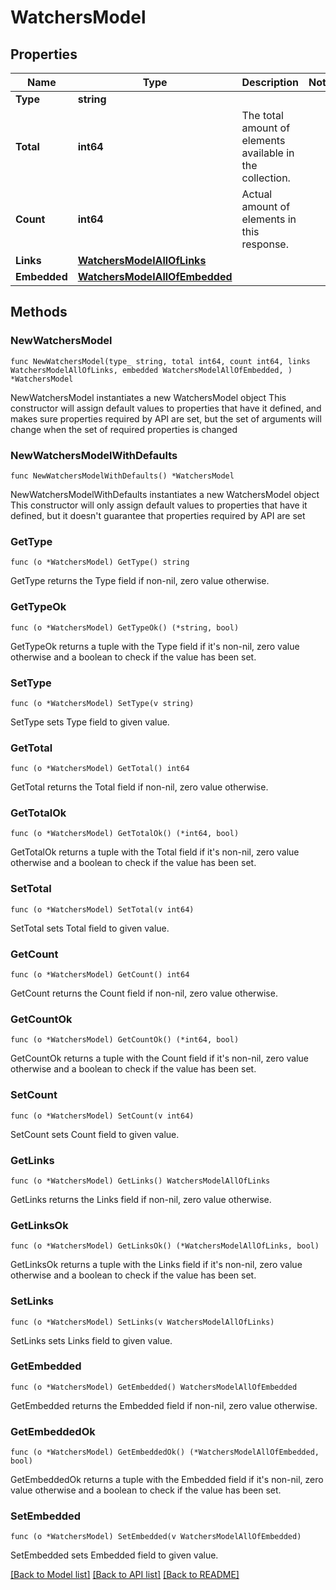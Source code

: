 # WatchersModel

## Properties

Name | Type | Description | Notes
------------ | ------------- | ------------- | -------------
**Type** | **string** |  | 
**Total** | **int64** | The total amount of elements available in the collection. | 
**Count** | **int64** | Actual amount of elements in this response. | 
**Links** | [**WatchersModelAllOfLinks**](WatchersModelAllOfLinks.md) |  | 
**Embedded** | [**WatchersModelAllOfEmbedded**](WatchersModelAllOfEmbedded.md) |  | 

## Methods

### NewWatchersModel

`func NewWatchersModel(type_ string, total int64, count int64, links WatchersModelAllOfLinks, embedded WatchersModelAllOfEmbedded, ) *WatchersModel`

NewWatchersModel instantiates a new WatchersModel object
This constructor will assign default values to properties that have it defined,
and makes sure properties required by API are set, but the set of arguments
will change when the set of required properties is changed

### NewWatchersModelWithDefaults

`func NewWatchersModelWithDefaults() *WatchersModel`

NewWatchersModelWithDefaults instantiates a new WatchersModel object
This constructor will only assign default values to properties that have it defined,
but it doesn't guarantee that properties required by API are set

### GetType

`func (o *WatchersModel) GetType() string`

GetType returns the Type field if non-nil, zero value otherwise.

### GetTypeOk

`func (o *WatchersModel) GetTypeOk() (*string, bool)`

GetTypeOk returns a tuple with the Type field if it's non-nil, zero value otherwise
and a boolean to check if the value has been set.

### SetType

`func (o *WatchersModel) SetType(v string)`

SetType sets Type field to given value.


### GetTotal

`func (o *WatchersModel) GetTotal() int64`

GetTotal returns the Total field if non-nil, zero value otherwise.

### GetTotalOk

`func (o *WatchersModel) GetTotalOk() (*int64, bool)`

GetTotalOk returns a tuple with the Total field if it's non-nil, zero value otherwise
and a boolean to check if the value has been set.

### SetTotal

`func (o *WatchersModel) SetTotal(v int64)`

SetTotal sets Total field to given value.


### GetCount

`func (o *WatchersModel) GetCount() int64`

GetCount returns the Count field if non-nil, zero value otherwise.

### GetCountOk

`func (o *WatchersModel) GetCountOk() (*int64, bool)`

GetCountOk returns a tuple with the Count field if it's non-nil, zero value otherwise
and a boolean to check if the value has been set.

### SetCount

`func (o *WatchersModel) SetCount(v int64)`

SetCount sets Count field to given value.


### GetLinks

`func (o *WatchersModel) GetLinks() WatchersModelAllOfLinks`

GetLinks returns the Links field if non-nil, zero value otherwise.

### GetLinksOk

`func (o *WatchersModel) GetLinksOk() (*WatchersModelAllOfLinks, bool)`

GetLinksOk returns a tuple with the Links field if it's non-nil, zero value otherwise
and a boolean to check if the value has been set.

### SetLinks

`func (o *WatchersModel) SetLinks(v WatchersModelAllOfLinks)`

SetLinks sets Links field to given value.


### GetEmbedded

`func (o *WatchersModel) GetEmbedded() WatchersModelAllOfEmbedded`

GetEmbedded returns the Embedded field if non-nil, zero value otherwise.

### GetEmbeddedOk

`func (o *WatchersModel) GetEmbeddedOk() (*WatchersModelAllOfEmbedded, bool)`

GetEmbeddedOk returns a tuple with the Embedded field if it's non-nil, zero value otherwise
and a boolean to check if the value has been set.

### SetEmbedded

`func (o *WatchersModel) SetEmbedded(v WatchersModelAllOfEmbedded)`

SetEmbedded sets Embedded field to given value.



[[Back to Model list]](../README.md#documentation-for-models) [[Back to API list]](../README.md#documentation-for-api-endpoints) [[Back to README]](../README.md)


